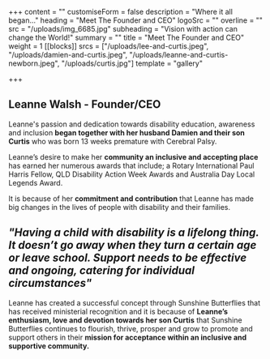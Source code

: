+++
content = ""
customiseForm = false
description = "Where it all began..."
heading = "Meet The Founder and CEO"
logoSrc = ""
overline = ""
src = "/uploads/img_6685.jpg"
subheading = "Vision with action can change the World!"
summary = ""
title = "Meet The Founder and CEO"
weight = 1
[[blocks]]
srcs = ["/uploads/lee-and-curtis.jpeg", "/uploads/damien-and-curtis.jpeg", "/uploads/leanne-and-curtis-newborn.jpeg", "/uploads/curtis.jpg"]
template = "gallery"

+++

## Leanne Walsh - Founder/CEO

Leanne's passion and dedication towards disability education, awareness and inclusion **began together with her husband Damien and their son Curtis** who was born 13 weeks premature with Cerebral Palsy.

Leanne’s desire to make her **community an inclusive and accepting place** has earned her numerous awards that include; a Rotary International Paul Harris Fellow, QLD Disability Action Week Awards and Australia Day Local Legends Award.

It is because of her **commitment and contribution** that Leanne has made big changes in the lives of people with disability and their families.

## _"Having a child with disability is a lifelong thing. It doesn’t go away when they turn a certain age or leave school. Support needs to be effective and ongoing, catering for individual circumstances"_

Leanne has created a successful concept through Sunshine Butterflies that has received ministerial recognition and it is because of **Leanne’s enthusiasm, love and devotion towards her son Curtis** that Sunshine Butterflies continues to flourish, thrive, prosper and grow to promote and support others in their **mission for acceptance within an inclusive and supportive community.**
